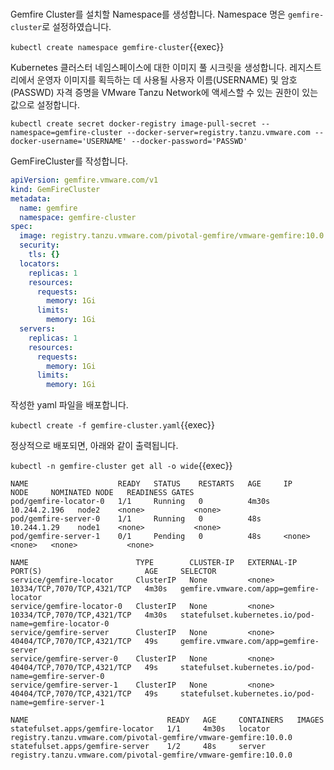 <br>

Gemfire Cluster를 설치할 Namespace를 생성합니다.
Namespace 명은 `gemfire-cluster`로 설정하였습니다.

`kubectl create namespace gemfire-cluster`{{exec}}

Kubernetes 클러스터 네임스페이스에 대한 이미지 풀 시크릿을 생성합니다.
레지스트리에서 운영자 이미지를 획득하는 데 사용될 사용자 이름(USERNAME) 및 암호(PASSWD) 자격 증명을 VMware Tanzu Network에 액세스할 수 있는 권한이 있는 값으로 설정합니다.

`kubectl create secret docker-registry image-pull-secret --namespace=gemfire-cluster --docker-server=registry.tanzu.vmware.com --docker-username='USERNAME' --docker-password='PASSWD'`

GemFireCluster를 작성합니다.

```yaml
apiVersion: gemfire.vmware.com/v1
kind: GemFireCluster
metadata:
  name: gemfire
  namespace: gemfire-cluster
spec:
  image: registry.tanzu.vmware.com/pivotal-gemfire/vmware-gemfire:10.0.0
  security:
    tls: {}
  locators:
    replicas: 1
    resources:
      requests:
        memory: 1Gi
      limits:
        memory: 1Gi
  servers:
    replicas: 1
    resources:
      requests:
        memory: 1Gi
      limits:
        memory: 1Gi
```

작성한 yaml 파일을 배포합니다.

`kubectl create -f gemfire-cluster.yaml`{{exec}}

정상적으로 배포되면, 아래와 같이 출력됩니다.

`kubectl -n gemfire-cluster get all -o wide`{{exec}}

```shell
NAME                    READY   STATUS    RESTARTS   AGE     IP             NODE     NOMINATED NODE   READINESS GATES
pod/gemfire-locator-0   1/1     Running   0          4m30s   10.244.2.196   node2    <none>           <none>
pod/gemfire-server-0    1/1     Running   0          48s     10.244.1.29    node1    <none>           <none>
pod/gemfire-server-1    0/1     Pending   0          48s     <none>         <none>   <none>           <none>

NAME                        TYPE        CLUSTER-IP   EXTERNAL-IP   PORT(S)                       AGE     SELECTOR
service/gemfire-locator     ClusterIP   None         <none>        10334/TCP,7070/TCP,4321/TCP   4m30s   gemfire.vmware.com/app=gemfire-locator
service/gemfire-locator-0   ClusterIP   None         <none>        10334/TCP,7070/TCP,4321/TCP   4m30s   statefulset.kubernetes.io/pod-name=gemfire-locator-0
service/gemfire-server      ClusterIP   None         <none>        40404/TCP,7070/TCP,4321/TCP   49s     gemfire.vmware.com/app=gemfire-server
service/gemfire-server-0    ClusterIP   None         <none>        40404/TCP,7070/TCP,4321/TCP   49s     statefulset.kubernetes.io/pod-name=gemfire-server-0
service/gemfire-server-1    ClusterIP   None         <none>        40404/TCP,7070/TCP,4321/TCP   49s     statefulset.kubernetes.io/pod-name=gemfire-server-1

NAME                               READY   AGE     CONTAINERS   IMAGES
statefulset.apps/gemfire-locator   1/1     4m30s   locator      registry.tanzu.vmware.com/pivotal-gemfire/vmware-gemfire:10.0.0
statefulset.apps/gemfire-server    1/2     48s     server       registry.tanzu.vmware.com/pivotal-gemfire/vmware-gemfire:10.0.0
```